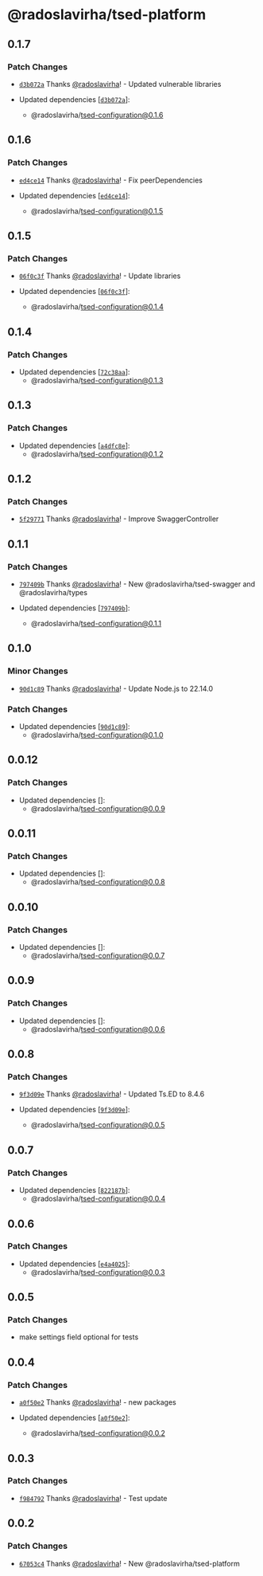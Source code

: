 # @radoslavirha/tsed-platform

## 0.1.7

### Patch Changes

- [`d3b072a`](https://github.com/radoslavirha/toolkit-hub/commit/d3b072a1268d066a0563acc279e7e68a238019bc) Thanks [@radoslavirha](https://github.com/radoslavirha)! - Updated vulnerable libraries

- Updated dependencies [[`d3b072a`](https://github.com/radoslavirha/toolkit-hub/commit/d3b072a1268d066a0563acc279e7e68a238019bc)]:
  - @radoslavirha/tsed-configuration@0.1.6

## 0.1.6

### Patch Changes

- [`ed4ce14`](https://github.com/radoslavirha/toolkit-hub/commit/ed4ce147d2a1241d587c9380726240cc3c93e4af) Thanks [@radoslavirha](https://github.com/radoslavirha)! - Fix peerDependencies

- Updated dependencies [[`ed4ce14`](https://github.com/radoslavirha/toolkit-hub/commit/ed4ce147d2a1241d587c9380726240cc3c93e4af)]:
  - @radoslavirha/tsed-configuration@0.1.5

## 0.1.5

### Patch Changes

- [`06f0c3f`](https://github.com/radoslavirha/toolkit-hub/commit/06f0c3f56904fc7846865aeb849f269a350cc038) Thanks [@radoslavirha](https://github.com/radoslavirha)! - Update libraries

- Updated dependencies [[`06f0c3f`](https://github.com/radoslavirha/toolkit-hub/commit/06f0c3f56904fc7846865aeb849f269a350cc038)]:
  - @radoslavirha/tsed-configuration@0.1.4

## 0.1.4

### Patch Changes

- Updated dependencies [[`72c38aa`](https://github.com/radoslavirha/toolkit-hub/commit/72c38aaa16e0d47f8d307b9b36bf07f56395507d)]:
  - @radoslavirha/tsed-configuration@0.1.3

## 0.1.3

### Patch Changes

- Updated dependencies [[`a4dfc8e`](https://github.com/radoslavirha/toolkit-hub/commit/a4dfc8e4be98cbfe92d5c686cdd3fe250a9c806b)]:
  - @radoslavirha/tsed-configuration@0.1.2

## 0.1.2

### Patch Changes

- [`5f29771`](https://github.com/radoslavirha/toolkit-hub/commit/5f297715d58b14a0ccffdfe2e8e0fcb19aa7c624) Thanks [@radoslavirha](https://github.com/radoslavirha)! - Improve SwaggerController

## 0.1.1

### Patch Changes

- [`797409b`](https://github.com/radoslavirha/toolkit-hub/commit/797409b9c04a727a6b59bfcd90933dd2ff8abd49) Thanks [@radoslavirha](https://github.com/radoslavirha)! - New @radoslavirha/tsed-swagger and @radoslavirha/types

- Updated dependencies [[`797409b`](https://github.com/radoslavirha/toolkit-hub/commit/797409b9c04a727a6b59bfcd90933dd2ff8abd49)]:
  - @radoslavirha/tsed-configuration@0.1.1

## 0.1.0

### Minor Changes

- [`90d1c89`](https://github.com/radoslavirha/toolkit-hub/commit/90d1c891af365e4b60d6ef6c50b0b96ba1296206) Thanks [@radoslavirha](https://github.com/radoslavirha)! - Update Node.js to 22.14.0

### Patch Changes

- Updated dependencies [[`90d1c89`](https://github.com/radoslavirha/toolkit-hub/commit/90d1c891af365e4b60d6ef6c50b0b96ba1296206)]:
  - @radoslavirha/tsed-configuration@0.1.0

## 0.0.12

### Patch Changes

- Updated dependencies []:
  - @radoslavirha/tsed-configuration@0.0.9

## 0.0.11

### Patch Changes

- Updated dependencies []:
  - @radoslavirha/tsed-configuration@0.0.8

## 0.0.10

### Patch Changes

- Updated dependencies []:
  - @radoslavirha/tsed-configuration@0.0.7

## 0.0.9

### Patch Changes

- Updated dependencies []:
  - @radoslavirha/tsed-configuration@0.0.6

## 0.0.8

### Patch Changes

- [`9f3d09e`](https://github.com/radoslavirha/toolkit-hub/commit/9f3d09ef5b962331999fa469bc99b385b001d3d6) Thanks [@radoslavirha](https://github.com/radoslavirha)! - Updated Ts.ED to 8.4.6

- Updated dependencies [[`9f3d09e`](https://github.com/radoslavirha/toolkit-hub/commit/9f3d09ef5b962331999fa469bc99b385b001d3d6)]:
  - @radoslavirha/tsed-configuration@0.0.5

## 0.0.7

### Patch Changes

- Updated dependencies [[`822187b`](https://github.com/radoslavirha/toolkit-hub/commit/822187badf3cdd0a7e1881a0ac4514006b530d3f)]:
  - @radoslavirha/tsed-configuration@0.0.4

## 0.0.6

### Patch Changes

- Updated dependencies [[`e4a4025`](https://github.com/radoslavirha/toolkit-hub/commit/e4a4025ff0837da3fa0d27014127eba44304952f)]:
  - @radoslavirha/tsed-configuration@0.0.3

## 0.0.5

### Patch Changes

- make settings field optional for tests

## 0.0.4

### Patch Changes

- [`a0f50e2`](https://github.com/radoslavirha/toolkit-hub/commit/a0f50e2a6505aabda26153b5e2f11d623fbb5952) Thanks [@radoslavirha](https://github.com/radoslavirha)! - new packages

- Updated dependencies [[`a0f50e2`](https://github.com/radoslavirha/toolkit-hub/commit/a0f50e2a6505aabda26153b5e2f11d623fbb5952)]:
  - @radoslavirha/tsed-configuration@0.0.2

## 0.0.3

### Patch Changes

- [`f984792`](https://github.com/radoslavirha/toolkit-hub/commit/f9847928c3aa736324142bf489971ef82aeb6b7d) Thanks [@radoslavirha](https://github.com/radoslavirha)! - Test update

## 0.0.2

### Patch Changes

- [`67053c4`](https://github.com/radoslavirha/toolkit-hub/commit/67053c4190fb5e6a7f42d9c36b10011225dc294c) Thanks [@radoslavirha](https://github.com/radoslavirha)! - New @radoslavirha/tsed-platform
